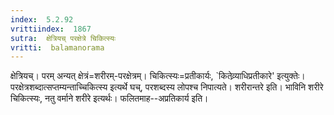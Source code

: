 ```yaml
---
index:  5.2.92
vrittiindex:  1867
sutra:  क्षेत्रियच् परक्षेत्रे चिकित्स्यः
vritti:  balamanorama 
---
```


क्षेत्रियच्। परम् अन्यत् क्षेत्रं=शरीरम्-परक्षेत्रम्। चिकित्स्यः=प्रतीकार्यः, `कितेव्र्याधिप्रतीकारे' इत्युक्तेः। परक्षेत्रशब्दात्सप्तम्यन्ताच्चिकित्स्य इत्यर्थे घच्, परशब्दस्य लोपश्च निपात्यते। शरीरान्तरे इति। भाविनि शरीरे चिकित्स्यः, नतु वर्माने शरीरे इत्यर्थः। फलितमाह--अप्रतिकार्य इति। 

